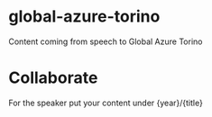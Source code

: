 # global-azure-torino
Content coming from speech to Global Azure Torino

# Collaborate
For the speaker put your content under {year}/{title}
